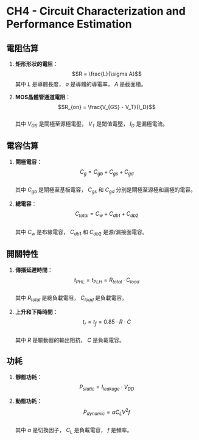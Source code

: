 # CH4 - Circuit Characterization and Performance Estimation

## 電阻估算
1. **矩形形狀的電阻**：  
   $$R = \frac{L}{\sigma A}$$
   其中 $L$ 是導體長度， $\sigma$ 是導體的導電率， $A$ 是截面積。  

2. **MOS晶體管通道電阻**：  
   $$R_{on} = \frac{V_{GS} - V_T}{I_D}$$  
   其中 $V_{GS}$ 是閘極至源極電壓， $V_T$ 是閾值電壓， $I_D$ 是漏極電流。

## 電容估算
1. **閘極電容**：  
   $$C_g = C_{gb} + C_{gs} + C_{gd}$$  
   其中 $C_{gb}$ 是閘極至基板電容， $C_{gs}$ 和 $C_{gd}$ 分別是閘極至源極和漏極的電容。  

2. **總電容**：  
   $$C_{total} = C_w + C_{db1} + C_{db2}$$  
   其中 $C_w$ 是布線電容， $C_{db1}$ 和 $C_{db2}$ 是源/漏接面電容。

## 開關特性
1. **傳播延遲時間**：  
   $$t_{PHL} = t_{PLH} = R_{total} \cdot C_{load}$$  
   其中 $R_{total}$ 是總負載電阻， $C_{load}$ 是負載電容。

2. **上升和下降時間**：  
   $$t_r = t_f = 0.85 \cdot R \cdot C$$  
   其中 $R$ 是驅動器的輸出阻抗， $C$ 是負載電容。

## 功耗
1. **靜態功耗**：  
   $$P_{static} = I_{leakage} \cdot V_{DD}$$  

2. **動態功耗**：  
   $$P_{dynamic} = \alpha C_L V^2 f$$  
   其中  $\alpha$ 是切換因子， $C_L$ 是負載電容， $f$ 是頻率。
